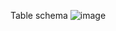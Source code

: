 Table schema
![image](https://github.com/user-attachments/assets/c4e2aaa7-a290-4d9f-9aca-462dd4cc34fd)
